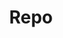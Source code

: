 ---
title: Repo
summary: A Pachyderm repository is a location where you store your data inside Pachyderm. It is a top-level data object that contains files and folders.
tags: ["reference"]
---